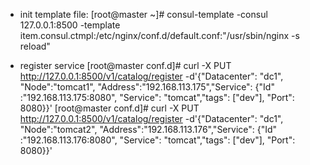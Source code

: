 - init template file:
[root@master ~]# consul-template -consul 127.0.0.1:8500 -template item.consul.ctmpl:/etc/nginx/conf.d/default.conf:"/usr/sbin/nginx -s reload"

- register service
[root@master conf.d]# curl -X PUT http://127.0.0.1:8500/v1/catalog/register -d'{"Datacenter": "dc1", "Node":"tomcat1", "Address":"192.168.113.175","Service": {"Id" :"192.168.113.175:8080", "Service": "tomcat","tags": ["dev"], "Port": 8080}}'
[root@master conf.d]# curl -X PUT http://127.0.0.1:8500/v1/catalog/register -d'{"Datacenter": "dc1", "Node":"tomcat2", "Address":"192.168.113.176","Service": {"Id" :"192.168.113.176:8080", "Service": "tomcat","tags": ["dev"], "Port": 8080}}'



